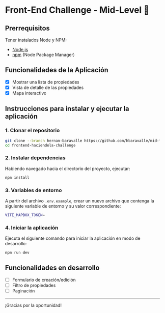 # Front-End Challenge - Mid-Level 🚀

## Prerrequisitos

Tener instalados Node y NPM:

- [Node.js](https://nodejs.org/es/download/)
- [npm](https://www.npmjs.com/get-npm) (Node Package Manager)

## Funcionalidades de la Aplicación

- [x] Mostrar una lista de propiedades
- [x] Vista de detalle de las propiedades
- [x] Mapa interactivo

## Instrucciones para instalar y ejecutar la aplicación

### 1. Clonar el repositorio

```bash
git clone --branch hernan-baravalle https://github.com/hbaravalle/mid-frontend-challenge
cd frontend-haciendola-challenge
```

### 2. Instalar dependencias

Habiendo navegado hacia el directorio del proyecto, ejecutar:

```bash
npm install
```

### 3. Variables de entorno

A partir del archivo `.env.example`, crear un nuevo archivo que contenga la siguiente variable de entorno y su valor correspondiente:
```bash
VITE_MAPBOX_TOKEN=
```

### 4. Iniciar la aplicación

Ejecuta el siguiente comando para iniciar la aplicación en modo de desarrollo:

```bash
npm run dev
```

## Funcionalidades en desarrollo

- [ ] Formulario de creación/edición
- [ ] Filtro de propiedades
- [ ] Paginación

---

¡Gracias por la oportunidad!
